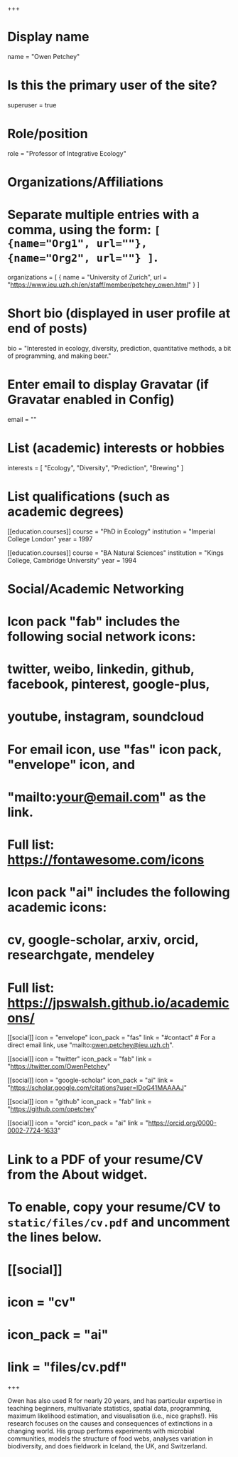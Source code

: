+++
# Display name
name = "Owen Petchey"

# Is this the primary user of the site?
superuser = true

# Role/position
role = "Professor of Integrative Ecology"

# Organizations/Affiliations
#   Separate multiple entries with a comma, using the form: `[ {name="Org1", url=""}, {name="Org2", url=""} ]`.
organizations = [ { name = "University of Zurich", url = "https://www.ieu.uzh.ch/en/staff/member/petchey_owen.html" } ]

# Short bio (displayed in user profile at end of posts)
bio = "Interested in ecology, diversity, prediction, quantitative methods, a bit of programming, and making beer."

# Enter email to display Gravatar (if Gravatar enabled in Config)
email = ""

# List (academic) interests or hobbies
interests = [
  "Ecology",
  "Diversity",
  "Prediction",
  "Brewing"
]

# List qualifications (such as academic degrees)
[[education.courses]]
  course = "PhD in Ecology"
  institution = "Imperial College London"
  year = 1997

[[education.courses]]
  course = "BA Natural Sciences"
  institution = "Kings College, Cambridge University"
  year = 1994

# Social/Academic Networking
#
# Icon pack "fab" includes the following social network icons:
#
#   twitter, weibo, linkedin, github, facebook, pinterest, google-plus,
#   youtube, instagram, soundcloud
#
#   For email icon, use "fas" icon pack, "envelope" icon, and
#   "mailto:your@email.com" as the link.
#
#   Full list: https://fontawesome.com/icons
#
# Icon pack "ai" includes the following academic icons:
#
#   cv, google-scholar, arxiv, orcid, researchgate, mendeley
#
#   Full list: https://jpswalsh.github.io/academicons/

[[social]]
  icon = "envelope"
  icon_pack = "fas"
  link = "#contact"  # For a direct email link, use "mailto:owen.petchey@ieu.uzh.ch".

[[social]]
  icon = "twitter"
  icon_pack = "fab"
  link = "https://twitter.com/OwenPetchey"

[[social]]
  icon = "google-scholar"
  icon_pack = "ai"
  link = "https://scholar.google.com/citations?user=lDoG41MAAAAJ"

[[social]]
  icon = "github"
  icon_pack = "fab"
  link = "https://github.com/opetchey"
  
[[social]]
  icon = "orcid"
  icon_pack = "ai"
  link = "https://orcid.org/0000-0002-7724-1633"
  

# Link to a PDF of your resume/CV from the About widget.
# To enable, copy your resume/CV to `static/files/cv.pdf` and uncomment the lines below.
# [[social]]
#   icon = "cv"
#   icon_pack = "ai"
#   link = "files/cv.pdf"

+++

Owen has also used R for nearly 20 years, and has particular expertise in teaching beginners, multivariate statistics, spatial data, programming, maximum likelihood estimation, and visualisation (i.e., nice graphs!). His research focuses on the causes and consequences of extinctions in a changing world. His group performs experiments with microbial communities, models the structure of food webs, analyses variation in biodiversity, and does fieldwork in Iceland, the UK, and Switzerland. 
